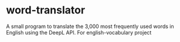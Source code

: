 # word-translator

A small program to translate the 3,000 most frequently used words in English using the DeepL API.
For english-vocabulary project
